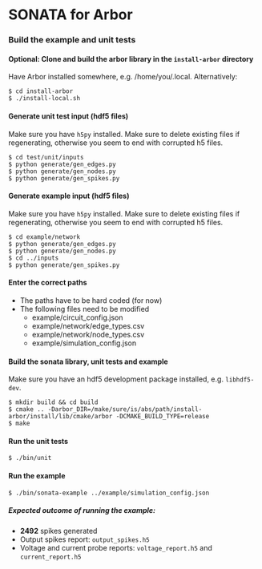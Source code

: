 # SONATA for Arbor

### Build the example and unit tests

#### Optional: Clone and build the arbor library in the `install-arbor` directory

Have Arbor installed somewhere, e.g. /home/you/.local. Alternatively:

```
$ cd install-arbor
$ ./install-local.sh
```

#### Generate unit test input (hdf5 files)

Make sure you have `h5py` installed. Make sure to delete existing files if regenerating, otherwise you seem to end with corrupted h5 files.
```
$ cd test/unit/inputs
$ python generate/gen_edges.py
$ python generate/gen_nodes.py
$ python generate/gen_spikes.py
```

#### Generate example input (hdf5 files)

Make sure you have `h5py` installed. Make sure to delete existing files if regenerating, otherwise you seem to end with corrupted h5 files.
```
$ cd example/network
$ python generate/gen_edges.py
$ python generate/gen_nodes.py
$ cd ../inputs
$ python generate/gen_spikes.py
```

#### Enter the correct paths

* The paths have to be hard coded (for now)
* The following files need to be modified
  * example/circuit_config.json
  * example/network/edge_types.csv
  * example/network/node_types.csv
  * example/simulation_config.json

#### Build the sonata library, unit tests and example

Make sure you have an hdf5 development package installed, e.g. `libhdf5-dev`.
```
$ mkdir build && cd build
$ cmake .. -Darbor_DIR=/make/sure/is/abs/path/install-arbor/install/lib/cmake/arbor -DCMAKE_BUILD_TYPE=release
$ make
```

#### Run the unit tests
```
$ ./bin/unit
```

#### Run the example
```
$ ./bin/sonata-example ../example/simulation_config.json
```
##### Expected outcome of running the example:
* **2492** spikes generated
* Output spikes report: `output_spikes.h5`
* Voltage and current probe reports: `voltage_report.h5` and `current_report.h5`
